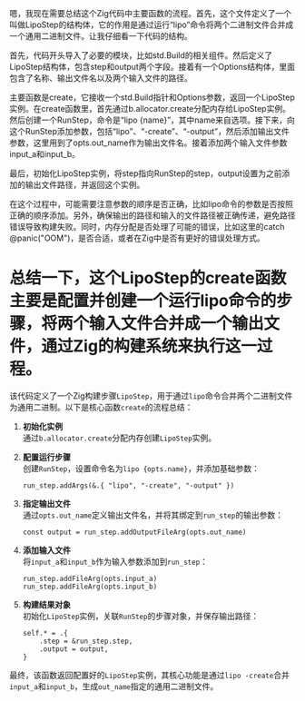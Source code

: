 嗯，我现在需要总结这个Zig代码中主要函数的流程。首先，这个文件定义了一个叫做LipoStep的结构体，它的作用是通过运行“lipo”命令将两个二进制文件合并成一个通用二进制文件。让我仔细看一下代码的结构。

首先，代码开头导入了必要的模块，比如std.Build的相关组件。然后定义了LipoStep结构体，包含step和output两个字段。接着有一个Options结构体，里面包含了名称、输出文件名以及两个输入文件的路径。

主要函数是create，它接收一个std.Build指针和Options参数，返回一个LipoStep实例。在create函数里，首先通过b.allocator.create分配内存给LipoStep实例。然后创建一个RunStep，命令是“lipo {name}”，其中name来自选项。接下来，向这个RunStep添加参数，包括“lipo”、“-create”、“-output”，然后添加输出文件参数，这里用到了opts.out_name作为输出文件名。接着添加两个输入文件参数input_a和input_b。

最后，初始化LipoStep实例，将step指向RunStep的step，output设置为之前添加的输出文件路径，并返回这个实例。

在这个过程中，可能需要注意参数的顺序是否正确，比如lipo命令的参数是否按照正确的顺序添加。另外，确保输出的路径和输入的文件路径被正确传递，避免路径错误导致构建失败。同时，内存分配是否处理了可能的错误，比如这里的catch @panic("OOM")，是否合适，或者在Zig中是否有更好的错误处理方式。

总结一下，这个LipoStep的create函数主要是配置并创建一个运行lipo命令的步骤，将两个输入文件合并成一个输出文件，通过Zig的构建系统来执行这一过程。
================================================
该代码定义了一个Zig构建步骤`LipoStep`，用于通过`lipo`命令合并两个二进制文件为通用二进制。以下是核心函数`create`的流程总结：

1. **初始化实例**  
   通过`b.allocator.create`分配内存创建`LipoStep`实例。

2. **配置运行步骤**  
   创建`RunStep`，设置命令名为`lipo {opts.name}`，并添加基础参数：  
   ```zig
   run_step.addArgs(&.{ "lipo", "-create", "-output" })
   ```

3. **指定输出文件**  
   通过`opts.out_name`定义输出文件名，并将其绑定到`run_step`的输出参数：  
   ```zig
   const output = run_step.addOutputFileArg(opts.out_name)
   ```

4. **添加输入文件**  
   将`input_a`和`input_b`作为输入参数添加到`run_step`：  
   ```zig
   run_step.addFileArg(opts.input_a)
   run_step.addFileArg(opts.input_b)
   ```

5. **构建结果对象**  
   初始化`LipoStep`实例，关联`RunStep`的步骤对象，并保存输出路径：  
   ```zig
   self.* = .{
       .step = &run_step.step,
       .output = output,
   }
   ```

最终，该函数返回配置好的`LipoStep`实例，其核心功能是通过`lipo -create`合并`input_a`和`input_b`，生成`out_name`指定的通用二进制文件。